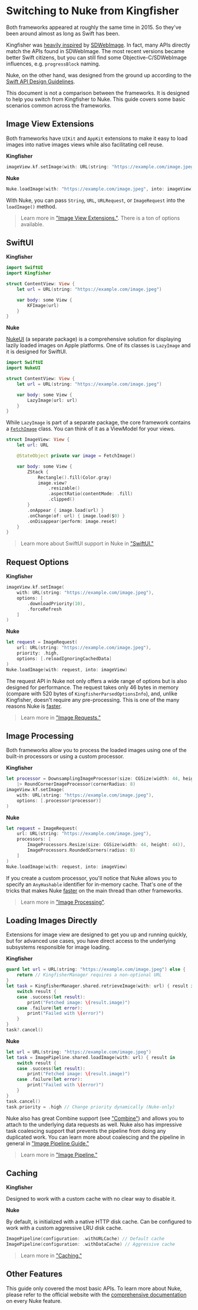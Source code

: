 # Switching to Nuke from Kingfisher

Both frameworks appeared at roughly the same time in 2015. So they've been around almost as long as Swift has been.

Kingfisher was [heavily inspired](https://github.com/onevcat/Kingfisher/tree/1.0.0) by [SDWebImage](https://github.com/SDWebImage/SDWebImage). In fact, many APIs directly match the APIs found in SDWebImage. The most recent versions became better Swift citizens, but you can still find some Objective-C/SDWebImage influences, e.g. `progressBlock` naming.

Nuke, on the other hand, was designed from the ground up according to the [Swift API Design Guidelines](https://swift.org/documentation/api-design-guidelines/).

This document is not a comparison between the frameworks. It is designed to help you switch from Kingfisher to Nuke. This guide covers some basic scenarios common across the frameworks.

## Image View Extensions

Both frameworks have `UIKit` and `AppKit` extensions to make it easy to load images into native images views while also facilitating cell reuse.

**Kingfisher**

```swift
imageView.kf.setImage(with: URL(string: "https://example.com/image.jpeg"))
``` 

**Nuke**   

```swift
Nuke.loadImage(with: "https://example.com/image.jpeg", into: imageView)
```

With Nuke, you can pass `String`, `URL`, `URLRequest`, or `ImageRequest` into the `loadImage()` method.

> Learn more in ["Image View Extensions."](https://kean.blog/nuke/guides/image-view-extensions). There is a ton of options available.

## SwiftUI

**Kingfisher**

```swift
import SwiftUI
import Kingfisher

struct ContentView: View {
    let url = URL(string: "https://example.com/image.jpeg")

    var body: some View {
        KFImage(url)
    }
}
```

**Nuke**

[NukeUI](https://github.com/kean/NukeUI) (a separate package) is a comprehensive solution for displaying lazily loaded images on Apple platforms. One of its classes is `LazyImage` and it is designed for SwiftUI.

```swift
import SwiftUI
import NukeUI

struct ContentView: View {
    let url = URL(string: "https://example.com/image.jpeg")

    var body: some View {
        LazyImage(url: url)
    }
}

```

While `LazyImage` is part of a separate package, the core framework contains a  [`FetchImage`](https://kean-org.github.io/docs/nuke/reference/10.0.0/FetchImage/) class. You can think of it as a ViewModel for your views.

```swift
struct ImageView: View {
    let url: URL

    @StateObject private var image = FetchImage()

    var body: some View {
        ZStack {
            Rectangle().fill(Color.gray)
            image.view?
                .resizable()
                .aspectRatio(contentMode: .fill)
                .clipped()
        }
        .onAppear { image.load(url) }
        .onChange(of: url) { image.load($0) }
        .onDisappear(perform: image.reset)
    }
}
```

> Learn more about SwiftUI support in Nuke in ["SwiftUI."](https://kean.blog/nuke/guides/swiftui)

## Request Options

**Kingfisher**

```swift
imageView.kf.setImage(
    with: URL(string: "https://example.com/image.jpeg"),
    options: [
        .downloadPriority(10),
        .forceRefresh
    ]
)
```

**Nuke**

```swift
let request = ImageRequest(
    url: URL(string: "https://example.com/image.jpeg"),
    priority: .high,
    options: [.reloadIgnoringCachedData]
)
Nuke.loadImage(with: request, into: imageView)
```

The request API in Nuke not only offers a wide range of options but is also designed for performance. The request takes only 46 bytes in memory (compare with 520 bytes of `KingfisherParsedOptionsInfo`), and, unlike Kingfisher, doesn't require any pre-processing. This is one of the many reasons Nuke is [faster](https://github.com/kean/ImageFrameworksBenchmark).

> Learn more in ["Image Requests."](https://kean.blog/nuke/guides/customizing-requests)

## Image Processing

Both frameworks allow you to process the loaded images using one of the built-in processors or using a custom processor.

**Kingfisher**

```swift
let processor = DownsamplingImageProcessor(size: CGSize(width: 44, height: 44))
    |> RoundCornerImageProcessor(cornerRadius: 8)
imageView.kf.setImage(
    with: URL(string: "https://example.com/image.jpeg"),
    options: [.processor(processor)]
)
```

**Nuke**

```swift
let request = ImageRequest(
    url: URL(string: "https://example.com/image.jpeg"),
    processors: [
        ImageProcessors.Resize(size: CGSize(width: 44, height: 44)),
        ImageProcessors.RoundedCorners(radius: 8)
    ]
)
Nuke.loadImage(with: request, into: imageView)
```

If you create a custom processor, you'll notice that Nuke allows you to specify an `AnyHashable` identifier for in-memory cache. That's one of the tricks that makes Nuke [faster](https://github.com/kean/ImageFrameworksBenchmark) on the main thread than other frameworks.

> Learn more in ["Image Processing"](https://kean.blog/nuke/guides/image-processing).

## Loading Images Directly

Extensions for image view are designed to get you up and running quickly, but for advanced use cases, you have direct access to the underlying subsystems responsible for image loading.

**Kingfisher**

```swift
guard let url = URL(string: "https://example.com/image.jpeg") else {
    return // KingfisherManager requires a non-optional URL
}
let task = KingfisherManager.shared.retrieveImage(with: url) { result in
    switch result {
    case .success(let result):
        print("Fetched image: \(result.image)")
    case .failure(let error):
        print("Failed with \(error)")
    }
}
task?.cancel()
```

**Nuke**

```swift
let url = URL(string: "https://example.com/image.jpeg")
let task = ImagePipeline.shared.loadImage(with: url) { result in
    switch result {
    case .success(let result):
        print("Fetched image: \(result.image)")
    case .failure(let error):
        print("Failed with \(error)")
    }
}
task.cancel()
task.priority = .high // Change priority dynamically (Nuke-only)
```

Nuke also has great Combine support (see ["Combine"](https://kean.blog/nuke/guides/combine)) and allows you to attach to the underlying data requests as well. Nuke also has impressive task coalescing support that prevents the pipeline from doing any duplicated work. You can learn more about coalescing and the pipeline in general in ["Image Pipeline Guide."](https://kean.blog/nuke/guides/image-pipeline-guide)

> Learn more in ["Image Pipeline."](https://kean.blog/nuke/guides/image-pipeline)

## Caching

**Kingfisher**

Designed to work with a custom cache with no clear way to disable it.

**Nuke**

By default, is initialized with a native HTTP disk cache. Can be configured to work with a custom aggressive LRU disk cache.


```swift
ImagePipeline(configuration: .withURLCache) // Default cache
ImagePipeline(configuration: .withDataCache) // Aggressive cache
```

> Learn more in ["Caching."](https://kean.blog/nuke/guides/caching)

## Other Features

This guide only covered the most basic APIs. To learn more about Nuke, please refer to the official website with the [comprehensive documentation](https://kean.blog/nuke/guides/welcome) on every Nuke feature.
